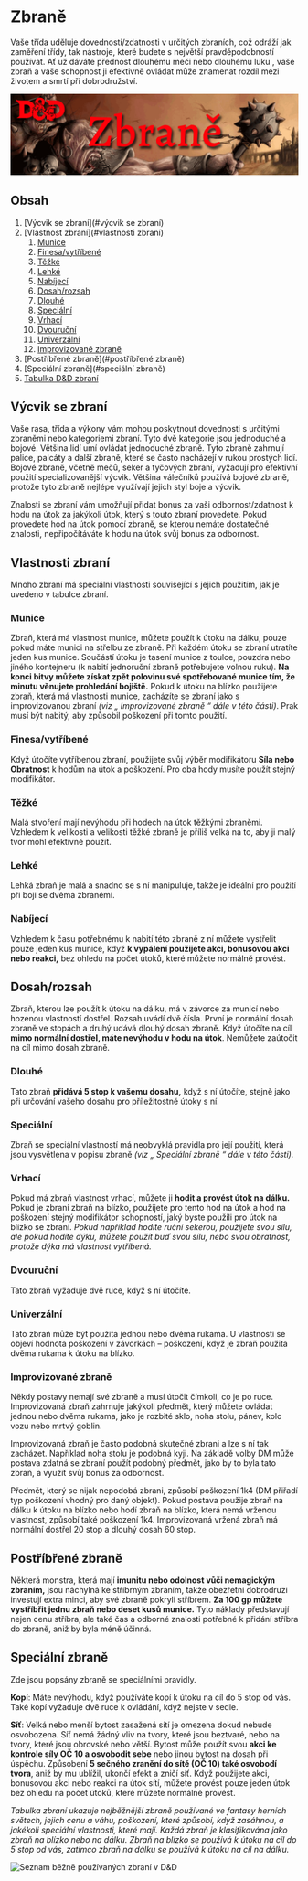 # Zbraně
Vaše třída uděluje dovednosti/zdatnosti v určitých zbraních, což odráží jak zaměření třídy, tak nástroje, které budete s největší pravděpodobností používat. Ať už dáváte přednost dlouhému meči nebo dlouhému luku , vaše zbraň a vaše schopnost ji efektivně ovládat může znamenat rozdíl mezi životem a smrtí při dobrodružství.

<img src="banner-zbraně.png" alt="Banner pro kapitolu zbraně" title="Banner pro kapitolu zbraně">

## Obsah
1. [Výcvik se zbraní](#výcvik se zbraní)
2. [Vlastnost zbraní](#vlastnosti zbraní)
    1. [Munice](#munice)
    2. [Finesa/vytříbené](#vytříbené)
    3. [Těžké](#těžké)
    4. [Lehké](#lehké)
    5. [Nabíjecí](#nabíjecí)
    6. [Dosah/rozsah](#dosah/rozsah)
    7. [Dlouhé](#dlouhé)
    8. [Speciální](#speciální)
    9. [Vrhací](#vrhací)
    10. [Dvouruční](#dvouruční)
    11. [Univerzální](#univerzální)
    12. [Improvizované zbraně](#improvizované)
3. [Postříbřené zbraně](#postříbřené zbraně)
4. [Speciální zbraně](#speciální zbraně)
5. [Tabulka D&D zbraní](#tabulka)

## Výcvik se zbraní <a name="výcvik se zbraní"></a>
Vaše rasa, třída a výkony vám mohou poskytnout dovednosti s určitými zbraněmi nebo kategoriemi zbraní. Tyto dvě kategorie jsou jednoduché a bojové. Většina lidí umí ovládat jednoduché zbraně. Tyto zbraně zahrnují palice, palcáty a další zbraně, které se často nacházejí v rukou prostých lidí. Bojové zbraně, včetně mečů, seker a tyčových zbraní, vyžadují pro efektivní použití specializovanější výcvik. Většina válečníků používá bojové zbraně, protože tyto zbraně nejlépe využívají jejich styl boje a výcvik.

Znalosti se zbraní vám umožňují přidat bonus za vaši odbornost/zdatnost k hodu na útok za jakýkoli útok, který s touto zbraní provedete. Pokud provedete hod na útok pomocí zbraně, se kterou nemáte dostatečné znalosti, nepřipočítáváte k hodu na útok svůj bonus za odbornost.

## Vlastnosti zbraní <a name="vlastnosti zbraní"></a>
Mnoho zbraní má speciální vlastnosti související s jejich použitím, jak je uvedeno v tabulce zbraní.

### Munice <a name="munice"></a>
Zbraň, která má vlastnost munice, můžete použít k útoku na dálku, pouze pokud máte munici na střelbu ze zbraně. Při každém útoku se zbraní utratíte jeden kus munice. Součástí útoku je tasení munice z toulce, pouzdra nebo jiného kontejneru (k nabití jednoruční zbraně potřebujete volnou ruku). **Na konci bitvy můžete získat zpět polovinu své spotřebované munice tím, že minutu věnujete prohledání bojiště.** Pokud k útoku na blízko použijete zbraň, která má vlastnosti munice, zacházíte se zbraní jako s improvizovanou zbraní *(viz „ Improvizované zbraně “ dále v této části)*. Prak musí být nabitý, aby způsobil poškození při tomto použití.

### Finesa/vytříbené <a name="vytříbené"></a>
Když útočíte vytříbenou zbraní, použijete svůj výběr modifikátoru **Síla nebo Obratnost** k hodům na útok a poškození. Pro oba hody musíte použít stejný modifikátor.

### Těžké <a name="těžké"></a>
Malá stvoření mají nevýhodu při hodech na útok těžkými zbraněmi. Vzhledem k velikosti a velikosti těžké zbraně je příliš velká na to, aby ji malý tvor mohl efektivně použít.

### Lehké <a name="lehké"></a>
Lehká zbraň je malá a snadno se s ní manipuluje, takže je ideální pro použití při boji se dvěma zbraněmi.

### Nabíjecí <a name="nabíjecí"></a>
Vzhledem k času potřebnému k nabití této zbraně z ní můžete vystřelit pouze jeden kus munice, když **k vypálení použijete akci, bonusovou akci nebo reakci,** bez ohledu na počet útoků, které můžete normálně provést.

## Dosah/rozsah <a name="dosah/rozsah"></a>
Zbraň, kterou lze použít k útoku na dálku, má v závorce za municí nebo hozenou vlastností dostřel. Rozsah uvádí dvě čísla. První je normální dosah zbraně ve stopách a druhý udává dlouhý dosah zbraně. Když útočíte na cíl **mimo normální dostřel, máte nevýhodu v hodu na útok**. Nemůžete zaútočit na cíl mimo dosah zbraně.

### Dlouhé <a name="Dlouhé"></a>
Tato zbraň **přidává 5 stop k vašemu dosahu,** když s ní útočíte, stejně jako při určování vašeho dosahu pro příležitostné útoky s ní.

### Speciální <a name="speciální"></a>
Zbraň se speciální vlastností má neobvyklá pravidla pro její použití, která jsou vysvětlena v popisu zbraně *(viz „ Speciální zbraně “ dále v této části).*

### Vrhací <a name="vrhací"></a>
Pokud má zbraň vlastnost vrhací, můžete ji **hodit a provést útok na dálku.** Pokud je zbraní zbraň na blízko, použijete pro tento hod na útok a hod na poškození stejný modifikátor schopností, jaký byste použili pro útok na blízko se zbraní. *Pokud například hodíte ruční sekerou, použijete svou sílu, ale pokud hodíte dýku, můžete použít buď svou sílu, nebo svou obratnost, protože dýka má vlastnost vytříbená.*

### Dvouruční <a name="dvouruční"></a>
Tato zbraň vyžaduje dvě ruce, když s ní útočíte.

### Univerzální <a name="univerzální"></a>
Tato zbraň může být použita jednou nebo dvěma rukama. U vlastnosti se objeví hodnota poškození v závorkách – poškození, když je zbraň použita dvěma rukama k útoku na blízko.

### Improvizované zbraně <a name="improvizované zbraně"></a>
Někdy postavy nemají své zbraně a musí útočit čímkoli, co je po ruce. Improvizovaná zbraň zahrnuje jakýkoli předmět, který můžete ovládat jednou nebo dvěma rukama, jako je rozbité sklo, noha stolu, pánev, kolo vozu nebo mrtvý goblin.

Improvizovaná zbraň je často podobná skutečné zbrani a lze s ní tak zacházet. Například noha stolu je podobná kyji. Na základě volby DM může postava zdatná se zbraní použít podobný předmět, jako by to byla tato zbraň, a využít svůj bonus za odbornost.

Předmět, který se nijak nepodobá zbrani, způsobí poškození 1k4 (DM přiřadí typ poškození vhodný pro daný objekt). Pokud postava použije zbraň na dálku k útoku na blízko nebo hodí zbraň na blízko, která nemá vrženou vlastnost, způsobí také poškození 1k4. Improvizovaná vržená zbraň má normální dostřel 20 stop a dlouhý dosah 60 stop.

## Postříbřené zbraně <a name="postříbřené zbraně"></a>
Některá monstra, která mají **imunitu nebo odolnost vůči nemagickým zbraním,** jsou náchylná ke stříbrným zbraním, takže obezřetní dobrodruzi investují extra minci, aby své zbraně pokryli stříbrem. **Za 100 gp můžete vystříbřit jednu zbraň nebo deset kusů munice.** Tyto náklady představují nejen cenu stříbra, ale také čas a odborné znalosti potřebné k přidání stříbra do zbraně, aniž by byla méně účinná.

## Speciální zbraně <a name="speciální zbraně"></a>
Zde jsou popsány zbraně se speciálními pravidly.

**Kopí**: Máte nevýhodu, když používáte kopí k útoku na cíl do 5 stop od vás. Také kopí vyžaduje dvě ruce k ovládání, když nejste v sedle.

**Síť**: Velká nebo menší bytost zasažená sítí je omezena dokud nebude osvobozena. Síť nemá žádný vliv na tvory, které jsou beztvaré, nebo na tvory, které jsou obrovské nebo větší. Bytost může použít svou **akci ke kontrole síly OČ 10 a osvobodit sebe** nebo jinou bytost na dosah při úspěchu. Způsobení **5 sečného zranění do sítě (OČ 10) také osvobodí tvora**, aniž by mu ublížil, ukončí efekt a zničí síť. Když použijete akci, bonusovou akci nebo reakci na útok sítí, můžete provést pouze jeden útok bez ohledu na počet útoků, které můžete normálně provést.

*Tabulka zbraní ukazuje nejběžnější zbraně používané ve fantasy herních světech, jejich cenu a váhu, poškození, které způsobí, když zasáhnou, a jakékoli speciální vlastnosti, které mají. Každá zbraň je klasifikována jako zbraň na blízko nebo na dálku. Zbraň na blízko se používá k útoku na cíl do 5 stop od vás, zatímco zbraň na dálku se používá k útoku na cíl na dálku.*
<a name="tabulka"></a>

<img src="weapons_table.png" alt="Seznam běžně používaných zbraní v D&D" title="Základní zbraně D&D">
